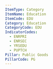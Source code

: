 ```yaml
---
ItemType: Category
ItemName: Education
ItemCode: EDU
Category: Education
CategoryCode: EDU
IndicatorCodes:
  - ENRPRI
  - ENRSEC
  - YRSEDU
  - PUPTCH
Pillar: Public Goods
PillarCode: PG
---
```


